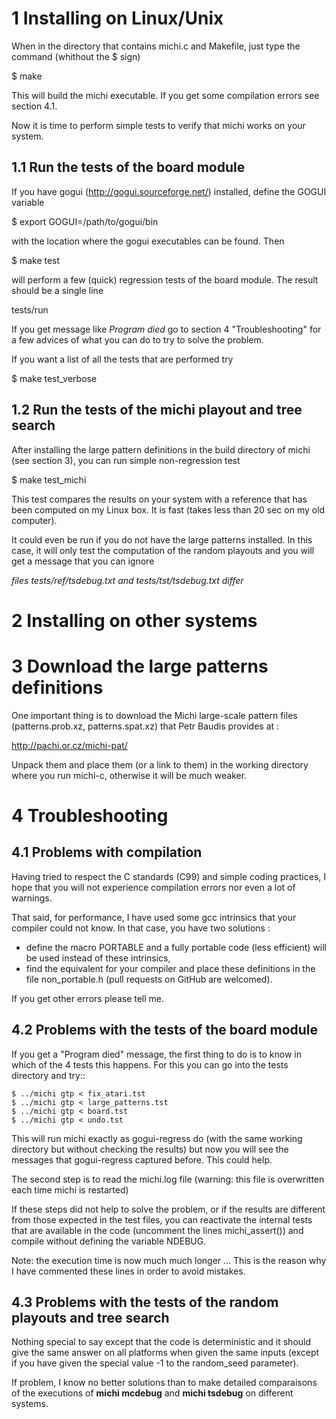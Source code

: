 
1 Installing on Linux/Unix
==========================

When in the directory that contains michi.c and Makefile, just type the command (whithout the $ sign)

$ make

This will build the michi executable. 
If you get some compilation errors see section 4.1.

Now it is time to perform simple tests to verify that michi works on your system.

1.1 Run the tests of the board module
-------------------------------------

If you have gogui (http://gogui.sourceforge.net/) installed, 
define the GOGUI variable 

$ export GOGUI=/path/to/gogui/bin

with the location where the gogui executables can be found. Then

$ make test

will perform a few (quick) regression tests of the board module. 
The result should be a single line

tests/run

If you get message like *Program died* go to section 4 "Troubleshooting" for a
few advices of what you can do to try to solve the problem.

If you want a list of all the tests that are performed try

$ make test_verbose

1.2 Run the tests of the michi playout and tree search
------------------------------------------------------

After installing the large pattern definitions in the build directory of michi
(see section 3), you can run simple non-regression test 

$ make test_michi

This test compares the results on your system with a reference that has been 
computed on my Linux box. 
It is fast (takes less than 20 sec on my old computer).

It could even be run if you do not have the large patterns installed.
In this case, it will only test the computation of the random playouts
and you will get a message that you can ignore

*files tests/ref/tsdebug.txt and tests/tst/tsdebug.txt differ*


2 Installing on other systems
=============================

3 Download the large patterns definitions
=========================================

One important thing is to download the Michi large-scale pattern files 
(patterns.prob.xz, patterns.spat.xz) that Petr Baudis provides at :

http://pachi.or.cz/michi-pat/

Unpack them and place them (or a link to them) in the working directory 
where you run michi-c, otherwise it will be much weaker.

4 Troubleshooting
=================

4.1 Problems with compilation
-----------------------------

Having tried to respect the C standards (C99) and simple coding practices, 
I hope that you will not experience compilation errors nor even a lot of 
warnings.

That said, for performance, I have used some gcc intrinsics that your compiler
could not know. In that case, you have two solutions :

- define the macro PORTABLE and a fully portable code (less efficient) 
  will be used instead of these intrinsics,
- find the equivalent for your compiler and place these definitions in the file
  non_portable.h (pull requests on GitHub are welcomed). 

If you get other errors please tell me.

4.2 Problems with the tests of the board module
-----------------------------------------------

If you get a "Program died" message, the first thing to do is to know 
in which of the 4 tests this happens. 
For this you can go into the tests directory and try::

    $ ../michi gtp < fix_atari.tst
    $ ../michi gtp < large_patterns.tst
    $ ../michi gtp < board.tst
    $ ../michi gtp < undo.tst

This will run michi exactly as gogui-regress do 
(with the same working directory but without checking the results)
but now you will see the messages that gogui-regress captured before. 
This could help. 

The second step is to read the michi.log file 
(warning: this file is overwritten each time michi is restarted)

If these steps did not help to solve the problem, or if the results are 
different from those expected in the test files, you can reactivate the 
internal tests that are available in the code (uncomment the lines 
michi_assert()) and compile without defining the variable NDEBUG.

Note: the execution time is now much much longer ...
This is the reason why I have commented these lines in order to avoid mistakes.

4.3 Problems with the tests of the random playouts and tree search
------------------------------------------------------------------

Nothing special to say except that the code is deterministic and it should give
the same answer on all platforms when given the same inputs (except if you
have given the special value -1 to the random_seed parameter).

If problem, I know no better solutions than to make detailed comparaisons of
the executions of **michi mcdebug** and **michi tsdebug** on different systems.
